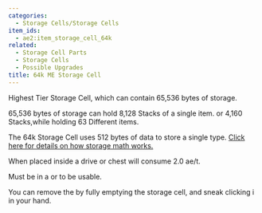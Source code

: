 ```yaml
---
categories:
  - Storage Cells/Storage Cells
item_ids:
  - ae2:item_storage_cell_64k
related:
  - Storage Cell Parts
  - Storage Cells
  - Possible Upgrades
title: 64k ME Storage Cell
---
```


Highest Tier Storage Cell, which can contain 65,536 bytes of storage.

65,536 bytes of storage can hold 8,128 Stacks of a single item. or 4,160
Stacks,while holding 63 Different items.

The 64k Storage Cell uses 512 bytes of data to store a single type. [Click
here for details on how storage math works.](../../storage-cells.md)

When placed inside a drive or chest will consume 2.0 ae/t.

Must be in a <ItemLink id="drive"/> or <ItemLink
id="chest"/> to be usable.

You can remove the <ItemLink
id="cell_component_64k"/> by fully emptying the
storage cell, and sneak clicking i in your hand.

<RecipeFor id="item_storage_cell_64k" />
